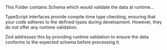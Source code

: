 This Folder contains Schema which would validate the data at runtime...

TypeScript interfaces provide compile-time type checking, ensuring that your code adheres to the defined types during development. However, they do not offer any runtime validation.

Zod addresses this by providing runtime validation to ensure the data conforms to the expected schema before processing it.
